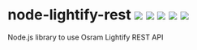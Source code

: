 # node-lightify-rest [![](https://img.shields.io/npm/dt/node-lightify-rest.svg?maxAge=2592000)]() [![](https://img.shields.io/npm/v/node-lightify-rest.svg?maxAge=2592000)]() [![](https://www.versioneye.com/user/projects/579f48ef72d75c0039f7a287/badge.svg)](https://www.versioneye.com/user/projects/579f48ef72d75c0039f7a287) [![](https://img.shields.io/travis/maxcanna/node-lightify-rest.svg?maxAge=2592000)](https://travis-ci.org/maxcanna/node-lightify-rest/) [![](https://img.shields.io/github/license/maxcanna/node-lightify-rest.svg?maxAge=2592000)](https://github.com/maxcanna/node-lightify-rest/blob/master/LICENSE)
Node.js library to use Osram Lightify REST API
